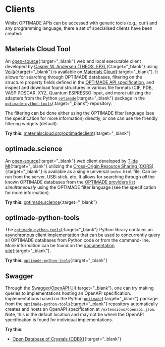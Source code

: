 # Clients

Whilst OPTIMADE APIs can be accessed with generic tools (e.g., curl) and
any programming language, there a set of specialised clients have been created:

## Materials Cloud Tool

An [open-source](https://github.com/CasperWA/voila-optimade-client){:target="_blank"} web and local executable client developed by [Casper W. Andersen (THEOS, EPFL)](https://casper.welzel.nu){:target="_blank"} using [Voilà](https://voila.readthedocs.io){:target="_blank"} is available on [Materials Cloud](https://materialscloud.org){:target="_blank"}.
It allows for searching through OPTIMADE databases, filtering on the structure property fields defined in the [OPTIMADE API specification](optimade), and inspect and download found structures in various file formats (CIF, PDB, VASP POSCAR, XYZ, Quantum ESPRESSO input, and more) utilizing the adapters from the Python [`optimade`](https://pypi.org/project/optimade/){:target="_blank"} package in the [`optimade-python-tools`](https://github.com/Materials-Consortia/optimade-python-tools){:target="_blank"} repository.

The filtering can be done either using the OPTIMADE filter language (see the specification for more information) directly, or one can use the friendly filtering widgets (default).

**Try this**: [materialscloud.org/optimadeclient](https://optimadeclient.materialscloud.io/){:target="_blank"}

## optimade.science

An [open-source](https://github.com/tilde-lab/optimade.science){:target="_blank"} web client developed by [Tilde MI](https://tilde.pro){:target="_blank"} utilizing the [Cross-Origin Resource Sharing (CORS)](https://developer.mozilla.org/en-US/docs/Web/HTTP/CORS){:target="_blank"} is available as a single universal `index.html` file.
Can be run from the server, USB-stick, etc.
It allows for searching through *all* the known OPTIMADE databases from the [OPTIMADE providers list](https://providers.optimade.org) *simultaneously* using the OPTIMADE filter language (see the specification for more information).

**Try this**: [optimade.science](https://optimade.science){:target="_blank"}

## optimade-python-tools

The [`optimade-python-tools`](https://optimade.org/optimade-python-tools){:target="_blank"} Python library contains an asynchronous client implementation that can be used to concurrently query all OPTIMADE databases from Python code or from the command-line.
More information can be found on the [documentation site](https://www.optimade.org/optimade-python-tools/latest/getting_started/client/){:target="_blank"}.


**Try this**: [`optimade-python-tools`](https://www.optimade.org/optimade-python-tools/latest/INSTALL/){:target="_blank"}

## Swagger

Through the [Swagger/OpenAPI UI](https://petstore.swagger.io){:target="_blank"}, one can try making queries to implementations hosting an OpenAPI specification.
Implementations based on the Python [`optimade`](https://pypi.org/project/optimade/){:target="_blank"} package from the [`optimade-python-tools`](https://github.com/Materials-Consortia/optimade-python-tools){:target="_blank"} repository automatically creates and hosts an OpenAPI specification at `/extensions/openapi.json`.
Note, this is the default location and may not be where the OpenAPI specification is found for individual implementations.

**Try this**:

- [Open Database of Crystals (ODBX)](https://petstore.swagger.io/?url=https://optimade.odbx.science/v1/extensions/openapi.json){:target="_blank"}
